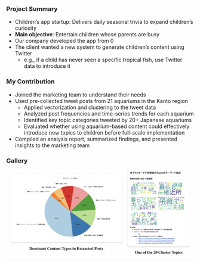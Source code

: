 ### Project Summary
- Children’s app startup: Delivers daily seasonal trivia to expand children’s curiosity  
- **Main objective**: Entertain children whose parents are busy  
- Our company developed the app from 0  
- The client wanted a new system to generate children’s content using Twitter  
  - e.g., if a child has never seen a specific tropical fish, use Twitter data to introduce it  

### My Contribution
- Joined the marketing team to understand their needs  
- Used pre-collected tweet posts from 21 aquariums in the Kanto region  
  - Applied vectorization and clustering to the tweet data  
  - Analyzed post frequencies and time-series trends for each aquarium  
  - Identified key topic categories tweeted by 20+ Japanese aquariums  
  - Evaluated whether using aquarium-based content could effectively introduce new topics to children before full-scale implementation  
- Compiled an analysis report, summarized findings, and presented insights to the marketing team  

### Gallery  
![Dashboard view](public/posts/project-f/cluster.png)
